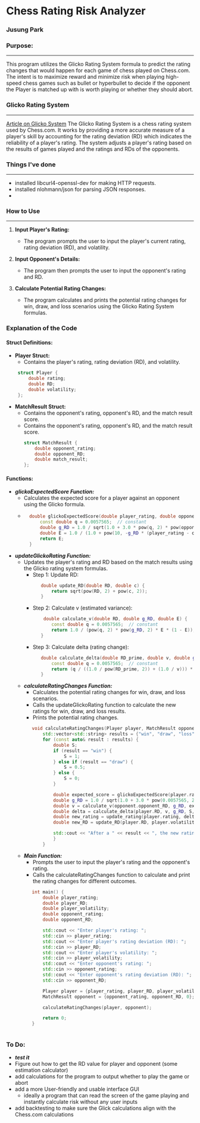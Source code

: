 # Chess Rating Risk Analyzer
### Jusung Park
### Purpose:
---
This program utilizes the Glicko Rating System formula to predict the rating changes that would happen for each game of chess played on Chess.com. The intent is to maximize reward and minimize risk when playing high-speed chess games such as bullet or hyperbullet to decide if the opponent the Player is matched up with is worth playing or whether they should abort. 

### Glicko Rating System
---
[Article on Glicko System](./Glicko%20System.pdf)
The Glicko Rating System is a chess rating system used by Chess.com. It works by providing a more accurate measure of a player's skill by accounting for the rating deviation (RD) which indicates the reliability of a player's rating. The system adjusts a player's rating based on the results of games played and the ratings and RDs of the opponents.


### Things I've done
---
- installed libcurl4-openssl-dev for making HTTP requests.
- installed nlohmann/json for parsing JSON responses.
- 




### How to Use
---
1. **Input Player's Rating:**
   - The program prompts the user to input the player's current rating, rating deviation (RD), and volatility.
   
2. **Input Opponent's Details:**
   - The program then prompts the user to input the opponent's rating and RD.

3. **Calculate Potential Rating Changes:**
   - The program calculates and prints the potential rating changes for win, draw, and loss scenarios using the Glicko Rating System formulas.

### Explanation of the Code
#### Struct Definitions:
- **Player Struct:**
  - Contains the player's rating, rating deviation (RD), and volatility.
   ```cpp
    struct Player {
        double rating;
        double RD;
        double volatility;
    };
- **MatchResult Struct:**
  - Contains the opponent's rating, opponent's RD, and the match result score.
  - Contains the opponent's rating, opponent's RD, and the match result score.
    ```cpp
    struct MatchResult {
        double opponent_rating;
        double opponent_RD;
        double match_result;
    };
#### Functions:
- ***glickoExpectedScore Function:***
    -  Calculates the expected score for a player against an opponent using the Glicko formula.
    - ```cpp
        double glickoExpectedScore(double player_rating, double opponent_rating, double opponent_RD) {
            const double q = 0.0057565;  // constant
            double g_RD = 1.0 / sqrt(1.0 + 3.0 * pow(q, 2) * pow(opponent_RD, 2) / pow(M_PI, 2));
            double E = 1.0 / (1.0 + pow(10, -g_RD * (player_rating - opponent_rating) / 400.0));
            return E;
        }
- ***updateGlickoRating Function:***
    - Updates the player's rating and RD based on the match results using the Glicko rating system formulas.
        - Step 1: Update RD:
             ```cpp
                double update_RD(double RD, double c) {
                    return sqrt(pow(RD, 2) + pow(c, 2));
                }
        - Step 2: Calculate v (estimated variance):
             ```cpp
                 double calculate_v(double RD, double g_RD, double E) {
                    const double q = 0.0057565;  // constant
                    return 1.0 / (pow(q, 2) * pow(g_RD, 2) * E * (1 - E));
                }
        - Step 3: Calculate delta (rating change):
             ```cpp
                double calculate_delta(double RD_prime, double v, double g_RD, double S, double E) {
                    const double q = 0.0057565;  // constant
                    return (q / ((1.0 / pow(RD_prime, 2)) + (1.0 / v))) * g_RD * (S - E);
                }
    - ***calculateRatingChanges Function:***
        - Calculates the potential rating changes for win, draw, and loss scenarios.
        - Calls the updateGlickoRating function to calculate the new ratings for win, draw, and loss results.
        - Prints the potential rating changes.
         ```cpp
            void calculateRatingChanges(Player player, MatchResult opponent) {
                std::vector<std::string> results = {"win", "draw", "loss"};
                for (const auto& result : results) {
                    double S;
                    if (result == "win") {
                        S = 1;
                    } else if (result == "draw") {
                        S = 0.5;
                    } else {
                        S = 0;
                    }

                    double expected_score = glickoExpectedScore(player.rating, opponent.opponent_rating, opponent.opponent_RD);
                    double g_RD = 1.0 / sqrt(1.0 + 3.0 * pow(0.0057565, 2) * pow(opponent.opponent_RD, 2) / pow(M_PI, 2));
                    double v = calculate_v(opponent.opponent_RD, g_RD, expected_score);
                    double delta = calculate_delta(player.RD, v, g_RD, S, expected_score);
                    double new_rating = update_rating(player.rating, delta);
                    double new_RD = update_RD(player.RD, player.volatility);

                    std::cout << "After a " << result << ", the new rating would be: " << new_rating << " and the new RD would be: " << new_RD << std::endl;
                    }
                }
        
    - ***Main Function:***
        - Prompts the user to input the player's rating and the opponent's rating.
        - Calls the calculateRatingChanges function to calculate and print the rating changes for different outcomes.
         ```cpp
            int main() {
                double player_rating;
                double player_RD;
                double player_volatility;
                double opponent_rating;
                double opponent_RD;

                std::cout << "Enter player's rating: ";
                std::cin >> player_rating;
                std::cout << "Enter player's rating deviation (RD): ";
                std::cin >> player_RD;
                std::cout << "Enter player's volatility: ";
                std::cin >> player_volatility;
                std::cout << "Enter opponent's rating: ";
                std::cin >> opponent_rating;
                std::cout << "Enter opponent's rating deviation (RD): ";
                std::cin >> opponent_RD;

                Player player = {player_rating, player_RD, player_volatility};
                MatchResult opponent = {opponent_rating, opponent_RD, 0};  // Match result score is not used here

                calculateRatingChanges(player, opponent);

                return 0;
            }
            
### To Do:
- ***test it***
- Figure out how to get the RD value for player and opponent (some estimation calculator)
- add calculations for the program to output whether to play the game or abort
- add a more User-friendly and usable interface GUI
    - ideally a program that can read the screen of the game playing and instantly calculate risk without any user inputs
- add backtesting to make sure the Glick calculations align with the Chess.com calculations
